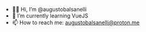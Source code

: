 - 👋🏻 Hi, I’m @augustobalsanelli
- 🌱 I’m currently learning VueJS
- 📫 How to reach me: <a href="mailto:augustobalsanelli@proton.me">augustobalsanelli@proton.me</a>

